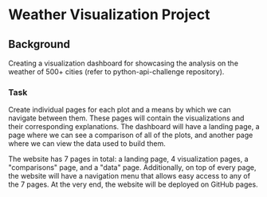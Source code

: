 # Weather Visualization Project

## Background
Creating a visualization dashboard for showcasing the analysis on the weather of 500+ cities (refer to python-api-challenge repository).

### Task
Create individual pages for each plot and a means by which we can navigate between them. These pages will contain the visualizations and their corresponding explanations. The dashboard will have a landing page, a page where we can see a comparison of all of the plots, and another page where we can view the data used to build them.

The website has 7 pages in total: a landing page, 4 visualization pages, a "comparisons" page, and a "data" page. Additionally, on top of every page, the website will have a navigation menu that allows easy access to any of the 7 pages. At the very end, the website will be deployed on GitHub pages.

